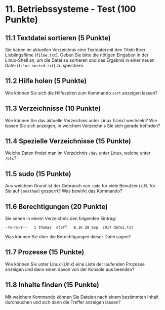# 11. Betriebssysteme - Test (100 Punkte)

## 11.1 Textdatei sortieren (5 Punkte)
Sie haben im aktuellen Verzeichnis eine Textdatei mit den Titeln Ihrer Lieblingsfilme (`filme.txt`). Geben Sie bitte die nötigen Eingaben in der Linux-Shell an, um die Datei zu sortieren und das Ergebnis in einer neuen Datei (`filme_sorted.txt`) zu speichern.


## 11.2 Hilfe holen (5 Punkte)
Wie können Sie sich die Hilfeseiten zum Kommando `sort` anzeigen lassen?


## 11.3 Verzeichnisse (10 Punkte)
Wie können Sie das aktuelle Verzeichnis unter Linux (Unix) wechseln? Wie lassen Sie sich anzeigen, in welchem Verzeichnis Sie sich gerade befinden?


## 11.4 Spezielle Verzeichnisse (15 Punkte)
Welche Daten findet man im Verzeichnis `/dev` unter Linux, welche unter `/etc`?


## 11.5 sudo (15 Punkte)
Aus welchem Grund ist der Gebrauch von `sudo` für viele Benutzer (z.B. für Sie auf `jonathan`) gesperrt? Was bewirkt das Kommando?


## 11.6 Berechtigungen (20 Punkte)
Sie sehen in einem Verzeichnis den folgenden Eintrag:

```console
-rw-rw-r--   1 thomas  staff   6,1K 28 Sep  2017 datei.txt
```

Was können Sie über die Berechtigungen dieser Datei sagen?


## 11.7 Prozesse (15 Punkte)
Wie können Sie unter Linux (Unix) eine Liste der laufenden Prozesse anzeigen und dann einen davon von der Konsole aus beenden?


## 11.8 Inhalte finden (15 Punkte)
Mit welchem Kommando können Sie Dateien nach einem bestimmten Inhalt durchsuchen und sich dann die Treffer anzeigen lassen?


